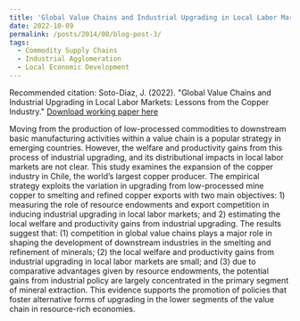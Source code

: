 ```yaml
---
title: 'Global Value Chains and Industrial Upgrading in Local Labor Markets: Lessons from the Copper Industry'
date: 2022-10-09
permalink: /posts/2014/08/blog-post-3/
tags:
  - Commodity Supply Chains
  - Industrial Agglomeration
  - Local Economic Development
---
```


Recommended citation: Soto-Diaz, J. (2022). "Global Value Chains and Industrial Upgrading in Local Labor Markets: Lessons from the Copper Industry." [Download working paper here](https://rdcu.be/cW9RS) 

Moving from the production of low-processed commodities to downstream basic manufacturing activities within a value chain is a popular strategy in emerging countries. However, the welfare and productivity gains from this process of industrial upgrading, and its distributional impacts in local labor markets are not clear. This study examines the expansion of the copper industry in Chile, the world’s largest copper producer. The empirical strategy exploits the variation in upgrading from low-processed mine copper to smelting and refined copper exports with two main objectives: 1) measuring the role of resource endowments and export competition in inducing industrial upgrading in local labor markets; and 2) estimating the local welfare and productivity gains from industrial upgrading. The results suggest that: (1) competition in global value chains plays a major role in shaping the development of downstream industries in the smelting and refinement of minerals; (2) the local welfare and productivity gains from industrial upgrading in local labor markets are small; and (3) due to comparative advantages given by resource endowments, the potential gains from industrial policy are largely concentrated in the primary segment of mineral extraction. This evidence supports the promotion of policies that foster alternative forms of upgrading in the lower segments of the value chain in resource-rich economies.





